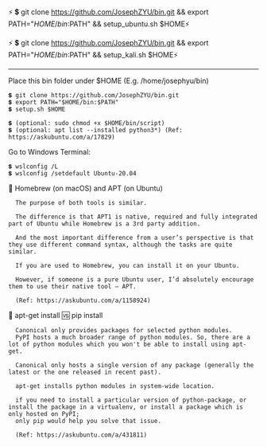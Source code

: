 ⚡ 💲 git clone https://github.com/JosephZYU/bin.git && export PATH="$HOME/bin:$PATH" && setup_ubuntu.sh $HOME⚡

⚡ 💲 git clone https://github.com/JosephZYU/bin.git && export PATH="$HOME/bin:$PATH" && setup_kali.sh $HOME⚡
_______________________________________________________________________________________________________________________________________________________________________________

Place this bin folder under $HOME (E.g. /home/josephyu/bin)

    💲 git clone https://github.com/JosephZYU/bin.git
    💲 export PATH="$HOME/bin:$PATH"
    💲 setup.sh $HOME
    
    💲 (optional: sudo chmod +x $HOME/bin/script)
    💲 (optional: apt list --installed python3*) (Ref: https://askubuntu.com/a/17829)
    
Go to Windows Terminal:

    💲 wslconfig /L
    💲 wslconfig /setdefault Ubuntu-20.04

🧭 Homebrew (on macOS) and APT (on Ubuntu)

      The purpose of both tools is similar. 
      
      The difference is that APT1 is native, required and fully integrated part of Ubuntu while Homebrew is a 3rd party addition.
      
      And the most important difference from a user’s perspective is that they use different command syntax, although the tasks are quite similar.
      
      If you are used to Homebrew, you can install it on your Ubuntu. 
      
      However, if someone is a pure Ubuntu user, I’d absolutely encourage them to use their native tool – APT.
      
      (Ref: https://askubuntu.com/a/1158924)
      
🧭 apt-get install 🆚 pip install
      
      Canonical only provides packages for selected python modules.
      PyPI hosts a much broader range of python modules. So, there are a lot of python modules which you won't be able to install using apt-get.
      
      Canonical only hosts a single version of any package (generally the latest or the one released in recent past).
      
      apt-get installs python modules in system-wide location.
      
      if you need to install a particular version of python-package, or install the package in a virtualenv, or install a package which is only hosted on PyPI; 
      only pip would help you solve that issue.

      (Ref: https://askubuntu.com/a/431811)
